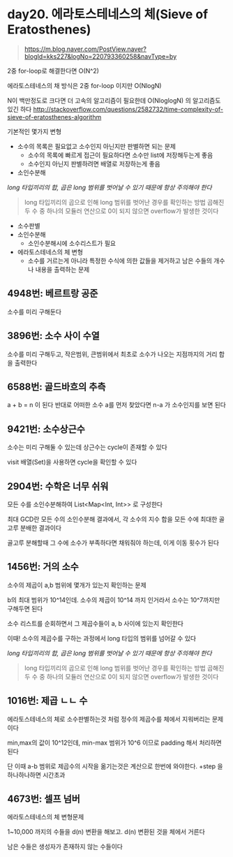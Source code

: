 # day20. 에라토스테네스의 체(Sieve of Eratosthenes)
> https://m.blog.naver.com/PostView.naver?blogId=kks227&logNo=220793360258&navType=by

2중 for-loop로 해결한다면 O(N^2)

에라토스테네스의 채 방식은 2중 for-loop 이지만 O(NlogN)

N이 백만정도로 크다면 더 고속의 알고리즘이 필요한데
O(NloglogN) 의 알고리즘도 있긴 하다
http://stackoverflow.com/questions/2582732/time-complexity-of-sieve-of-eratosthenes-algorithm

기본적인 몇가지 변형
* 소수의 목록은 필요없고 소수인지 아닌지만 판별하면 되는 문제
	- 소수의 목록에 빠르게 접근이 필요하다면 소수만 list에 저장해두는게 좋음
	- 소수인지 아닌지 판별하려면 배열로 저장하는게 좋음
* 소인수분해



*long 타입끼리의 합, 곱은 long 범위를 벗어날 수 있기 때문에 항상 주의해야 한다*

> long 타입끼리의 곱으로 인해 long 범위를 벗어난 경우를 확인하는 방법
> 곱해진 두 수 중 하나의 모듈러 연산으로 0이 되지 않으면 overflow가 발생한 것이다


* 소수판별
* 소인수분해
	- 소인수분해시에 소수리스트가 필요
* 에라토스테네스의 체 변형
	- 소수를 거르는게 아니라 특정한 수식에 의한 값들을 제거하고 남은 수들의 개수나 내용을 출력하는 문제



## 4948번: 베르트랑 공준

소수를 미리 구해둔다

## 3896번: 소수 사이 수열

소수를 미리 구해두고, 작은범위, 큰범위에서 최초로 소수가 나오는 지점까지의 거리 합을 출력한다

## 6588번: 골드바흐의 추측

a + b = n 이 된다
반대로 어떠한 소수 a를 먼저 찾았다면 n-a 가 소수인지를 보면 된다

## 9421번: 소수상근수

소수는 미리 구해둘 수 있는데
상근수는 cycle이 존재할 수 있다

visit 배열(Set)을 사용하면 cycle을 확인할 수 있다

## 2904번: 수학은 너무 쉬워

모든 수를 소인수분해하여 List<Map<Int, Int>> 로 구성한다

최대 GCD란 모든 수의 소인수분해 결과에서, 각 소수의 지수 합을 모든 수에 최대한 골고루 분배한 결과이다

골고루 분해할때 그 수에 소수가 부족하다면 채워줘야 하는데, 이게 이동 횟수가 된다

## 1456번: 거의 소수

소수의 제곱이 a,b 범위에 몇개가 있는지 확인하는 문제

b의 최대 범위가 10^14인데. 소수의 제곱이 10^14 까지 인거라서 소수는 10^7까지만 구해두면 된다

소수 리스트를 순회하면서 그 제곱수들이 a, b 사이에 있는지 확인한다

이때! 소수의 제곱수를 구하는 과정에서 long 타입의 범위를 넘어갈 수 있다

*long 타입끼리의 합, 곱은 long 범위를 벗어날 수 있기 때문에 항상 주의해야 한다*

> long 타입끼리의 곱으로 인해 long 범위를 벗어난 경우를 확인하는 방법
> 곱해진 두 수 중 하나의 모듈러 연산으로 0이 되지 않으면 overflow가 발생한 것이다

## 1016번: 제곱 ㄴㄴ 수

에라토스테네스의 체로 소수판별하는것 처럼 정수의 제곱수를 체에서 지워버리는 문제이다

min,max의 값이 10^12인데, min-max 범위가 10^6 이므로 padding 해서 처리하면 된다

단 이때 a-b 범위로 제곱수의 시작을 옮기는것은 계산으로 한번에 와야한다. +step 을 하나하나하면 시간초과

## 4673번: 셀프 넘버

에라토스테네스의 체 변형문제

1~10,000 까지의 수들을 d(n) 변환을 해보고. d(n) 변환된 것을 체에서 거른다

남은 수들은 생성자가 존재하지 않는 수들이다



























